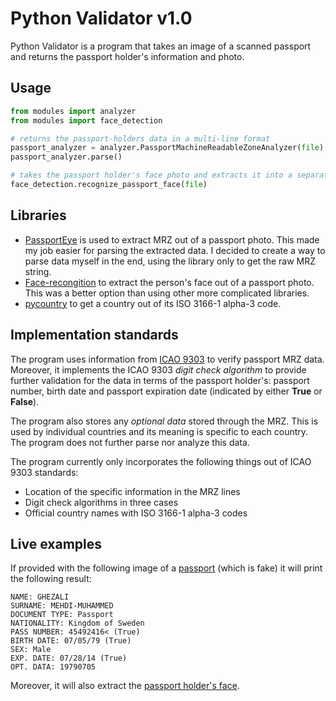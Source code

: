 # Python Validator v1.0

Python Validator is a program that takes an image of a scanned passport and returns the passport holder's information and photo.


## Usage

```python
from modules import analyzer
from modules import face_detection

# returns the passport-holders data in a multi-line format
passport_analyzer = analyzer.PassportMachineReadableZoneAnalyzer(file)
passport_analyzer.parse()

# takes the passport holder's face photo and extracts it into a separate 'result.png' file
face_detection.recognize_passport_face(file)
```

## Libraries

- [PassportEye](https://passporteye.readthedocs.io/en/latest/) is used to extract MRZ out of a passport photo. This made my job easier for parsing the extracted data. I decided to create a way to parse data myself in the end, using the library only to get the raw MRZ string. 
- [Face-recongition](https://pypi.org/project/face-recognition/) to extract the person's face out of a passport photo. This was a better option than using other more complicated libraries.
- [pycountry](https://www.icao.int/publications/pages/publication.aspx?docnum=9303) to get a country out of its ISO 3166-1 alpha-3 code.

## Implementation standards

The program uses information from [ICAO 9303](https://www.icao.int/publications/pages/publication.aspx?docnum=9303) to verify passport MRZ data. Moreover, it implements the ICAO 9303 *digit check algorithm* to provide further validation for the data in terms of the passport holder's: passport number, birth date and passport expiration date (indicated by either **True** or **False**). 

The program also stores any *optional data* stored through the MRZ. This is used by individual countries and its meaning is specific to each country. The program does not further parse nor analyze this data.

The program currently only incorporates the following things out of ICAO 9303 standards:

- Location of the specific information in the MRZ lines
- Digit check algorithms in three cases
- Official country names with ISO 3166-1 alpha-3 codes



## Live examples


If provided with the following image of a [passport](https://i.imgur.com/QcHa9tW.jpeg) (which is fake) it will print the following result:
```
NAME: GHEZALI
SURNAME: MEHDI-MUHAMMED
DOCUMENT TYPE: Passport
NATIONALITY: Kingdom of Sweden
PASS NUMBER: 45492416< (True)
BIRTH DATE: 07/05/79 (True)
SEX: Male
EXP. DATE: 07/28/14 (True)
OPT. DATA: 19790705
```
Moreover, it will also extract the [passport holder's face](https://i.imgur.com/vioKnPW.png).


